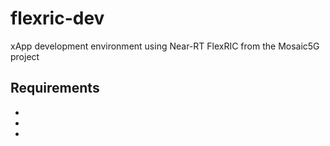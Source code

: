 # flexric-dev
xApp development environment using Near-RT FlexRIC from the Mosaic5G project


## Requirements

-
-
-
